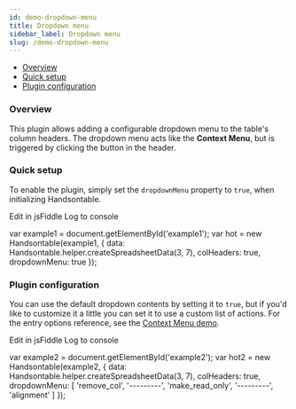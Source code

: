 ```yaml
---
id: demo-dropdown-menu
title: Dropdown menu
sidebar_label: Dropdown menu
slug: /demo-dropdown-menu
---
```


*   [Overview](#overview)
*   [Quick setup](#setup)
*   [Plugin configuration](#config)

### Overview

This plugin allows adding a configurable dropdown menu to the table's column headers.
The dropdown menu acts like the **Context Menu**, but is triggered by clicking the button in the header.

### Quick setup

To enable the plugin, simply set the `dropdownMenu` property to `true`, when initializing Handsontable.

Edit in jsFiddle Log to console

var example1 = document.getElementById('example1'); var hot = new Handsontable(example1, { data: Handsontable.helper.createSpreadsheetData(3, 7), colHeaders: true, dropdownMenu: true });

### Plugin configuration

You can use the default dropdown contents by setting it to `true`, but if you'd like to customize it a little you can set it to use a custom list of actions. For the entry options reference, see the [Context Menu demo](https://handsontable.com/docs/8.2.0/demo-context-menu.html#page-specific).

Edit in jsFiddle Log to console

var example2 = document.getElementById('example2'); var hot2 = new Handsontable(example2, { data: Handsontable.helper.createSpreadsheetData(3, 7), colHeaders: true, dropdownMenu: \[ 'remove\_col', '---------', 'make\_read\_only', '---------', 'alignment' \] });
